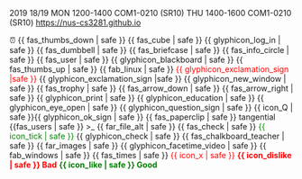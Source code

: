<variable name="year">2019</variable>
<variable name="AY">18/19</variable>
<variable name="cs3281_time">MON 1200-1400</variable>
<variable name="cs3281_venue">COM1-0210 (SR10)</variable>
<variable name="cs3282_time">THU 1400-1600</variable>
<variable name="cs3282_venue">COM1-0210 (SR10)</variable>
<variable name="org_site">https://nus-cs3281.github.io</variable>


<variable name="icon_deadline">:alarm_clock:</variable>
<variable name="icon_dislike">{{ fas_thumbs_down | safe }}</variable>
<variable name="icon_example">{{ fas_cube | safe }}</variable>
<variable name="icon_embedding">{{ glyphicon_log_in | safe }}</variable>
<variable name="icon_exercise">{{ fas_dumbbell | safe }}</variable>
<variable name="icon_evidence">{{ fas_briefcase | safe }}</variable>
<variable name="icon_info">{{ fas_info_circle | safe }}</variable>
<variable name="icon_individual">{{ fas_user | safe }}</variable>
<variable name="icon_lecture">{{ glyphicon_blackboard | safe }}</variable>
<variable name="icon_like">{{ fas_thumbs_up | safe }}</variable>
<variable name="icon_linux">{{ fab_linux | safe }}</variable>
<variable name="icon_important_red"><font color="red">{{ glyphicon_exclamation_sign |safe }}</font></variable>
<variable name="icon_important">{{ glyphicon_exclamation_sign |safe }}</variable>
<variable name="icon_new_window">{{ glyphicon_new_window | safe }}</variable>
<variable name="icon_outcome">{{ fas_trophy | safe }}</variable>
<variable name="icon_output">{{ fas_arrow_down | safe }}</variable>
<variable name="icon_output_right">{{ fas_arrow_right | safe }}</variable>
<variable name="icon_print">{{ glyphicon_print | safe }}</variable>
<variable name="icon_prereq">{{ glyphicon_education | safe }}</variable>
<variable name="icon_preview">{{ glyphicon_eye_open | safe }}</variable>
<variable name="icon_Q">{{ glyphicon_question_sign | safe }}</variable>
<variable name="icon_Q_A">{{ icon_Q | safe }}{{ glyphicon_ok_sign | safe }}</variable>
<variable name="icon_resource">{{ fas_paperclip | safe }}</variable>
<variable name="icon_tangential"><span class='badge badge-pill badge-secondary'>tangential</span></variable>
<variable name="icon_team">{{fas_users | safe }}</variable>
<variable name="icon_terminal"><smal><span class="badge badge-secondary">&gt;_</span></smal></variable>
<variable name="icon_text">{{ far_file_alt | safe }}</variable>
<variable name="icon_tick">{{ fas_check | safe }}</variable>
<variable name="icon_tick_green"><span style="color:green">{{ icon_tick | safe }}</span></variable>
<variable name="icon_todo">{{ glyphicon_check | safe }}</variable>
<variable name="icon_tutorial">{{ fas_chalkboard_teacher | safe }}</variable>
<variable name="icon_slides">{{ far_images | safe }}</variable>
<variable name="icon_video">{{ glyphicon_facetime_video | safe }}</variable>
<variable name="icon_windows">{{ fab_windows | safe }}</variable>
<variable name="icon_x">{{ fas_times | safe }}</variable>
<variable name="icon_x_red"><span style="color:red">{{ icon_x | safe }}</span></variable>
<variable name="bad"><font color="red"><md>**{{ icon_dislike | safe }} Bad**</md></font></variable>
<variable name="good"><font color="green"><md>**{{ icon_like | safe }} Good**</md></font></variable>